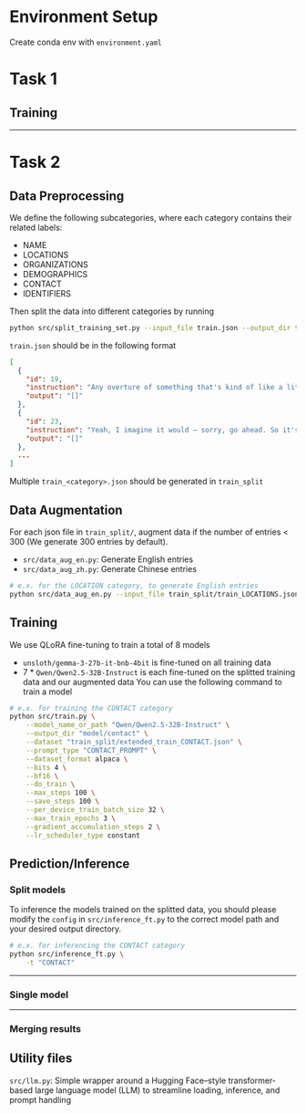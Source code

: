 # Environment Setup
Create conda env with `environment.yaml`

# Task 1
## Training

---
# Task 2
## Data Preprocessing
We define the following subcategories, where each category contains their related labels:

- NAME
- LOCATIONS
- ORGANIZATIONS
- DEMOGRAPHICS
- CONTACT
- IDENTIFIERS

Then split the data into different categories by running
```bash
python src/split_training_set.py --input_file train.json --output_dir train_split
```
`train.json` should be in the following format
```json
[
  {
    "id": 19,
    "instruction": "Any overture of something that's kind of like a little white flag or peace offering to just get a week of peace, I'm not talking about permanent \"I'm going to placate and cow tow to you and to talk my needs in other...\" No. Just talking about lets...",
    "output": "[]"
  },
  {
    "id": 23,
    "instruction": "Yeah, I imagine it would — sorry, go ahead. So it's supposed to work immediately, right? Yep. So we'll see if I'm productive tomorrow. I hope I'm productive today. I've actually been trying to plan. If I do the titles today, then I can do my laundry tomorrow. Right. I probably could bring my computer and do titles while I'm doing my laundry. If I was — but I won't do that.",
    "output": "[]"
  },
  ...
]
```
Multiple `train_<category>.json` should be generated in `train_split`
## Data Augmentation
For each json file in `train_split/`, augment data if the number of entries < 300 (We generate 300 entries by default). 
- `src/data_aug_en.py`: Generate English entries
- `src/data_aug_zh.py`: Generate Chinese entries
```bash
# e.x. for the LOCATION category, to generate English entries
python src/data_aug_en.py --input_file train_split/train_LOCATIONS.json --category "LOCATIONS" --output_file train_split/extended_train_LOCATIONS.json
```
 
## Training
We use QLoRA fine-tuning to train a total of 8 models
- `unsloth/gemma-3-27b-it-bnb-4bit` is fine-tuned on all training data
- 7 * `Qwen/Qwen2.5-32B-Instruct` is each fine-tuned on the splitted training data and our augmented data
You can use the following command to train a model
```bash
# e.x. for training the CONTACT category
python src/train.py \
    --model_name_or_path "Qwen/Qwen2.5-32B-Instruct" \
    --output_dir "model/contact" \
    --dataset "train_split/extended_train_CONTACT.json" \
    --prompt_type "CONTACT_PROMPT" \
    --dataset_format alpaca \
    --bits 4 \
    --bf16 \
    --do_train \
    --max_steps 100 \
    --save_steps 100 \
    --per_device_train_batch_size 32 \
    --max_train_epochs 3 \
    --gradient_accumulation_steps 2 \
    --lr_scheduler_type constant
```

## Prediction/Inference
### Split models
To inference the models trained on the splitted data, you should please modify the `config` in `src/inference_ft.py` to the correct model path and your desired output directory.
```bash
# e.x. for inferencing the CONTACT category
python src/inference_ft.py \
    -t "CONTACT" 
```
---
### Single model

---
### Merging results


## Utility files
`src/llm.py`: Simple wrapper around a Hugging Face–style transformer-based large language model (LLM) to streamline loading, inference, and prompt handling